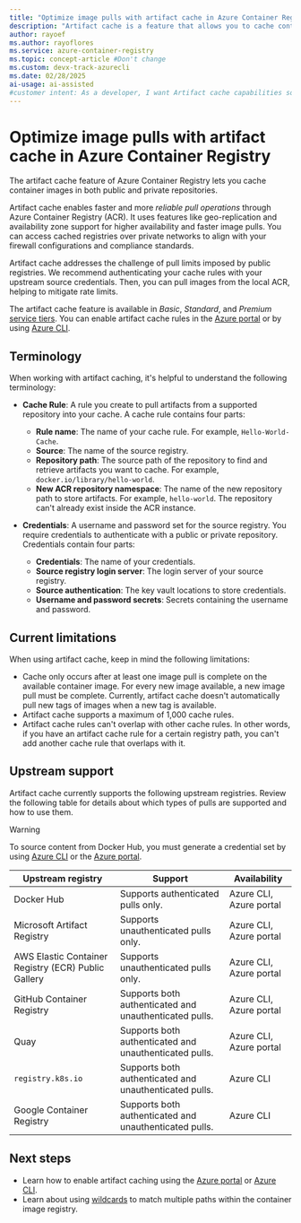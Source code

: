 ```yaml
---
title: "Optimize image pulls with artifact cache in Azure Container Registry"
description: "Artifact cache is a feature that allows you to cache container images in Azure Container Registry, improving performance and efficiency."
author: rayoef
ms.author: rayoflores
ms.service: azure-container-registry
ms.topic: concept-article #Don't change
ms.custom: devx-track-azurecli
ms.date: 02/28/2025
ai-usage: ai-assisted
#customer intent: As a developer, I want Artifact cache capabilities so that I can efficiently deliver and serve containerized applications to end-users in real-time.
---
```


# Optimize image pulls with artifact cache in Azure Container Registry

The artifact cache feature of Azure Container Registry lets you cache container images in both public and private repositories.

Artifact cache enables faster and more *reliable pull operations* through Azure Container Registry (ACR). It uses features like geo-replication and availability zone support for higher availability and faster image pulls. You can access cached registries over private networks to align with your firewall configurations and compliance standards.

Artifact cache addresses the challenge of pull limits imposed by public registries. We recommend authenticating your cache rules with your upstream source credentials. Then, you can pull images from the local ACR, helping to mitigate rate limits.

The artifact cache feature is available in *Basic*, *Standard*, and *Premium* [service tiers](container-registry-skus.md). You can enable artifact cache rules in the [Azure portal](artifact-cache-portal.md) or by using [Azure CLI](artifact-cache-cli.md).

## Terminology

When working with artifact caching, it's helpful to understand the following terminology:

- **Cache Rule**: A rule you create to pull artifacts from a supported repository into your cache. A cache rule contains four parts:

  - **Rule name**: The name of your cache rule. For example, `Hello-World-Cache`.
  - **Source**: The name of the source registry.
  - **Repository path**: The source path of the repository to find and retrieve artifacts you want to cache. For example, `docker.io/library/hello-world`.
  - **New ACR repository namespace**: The name of the new repository path to store artifacts. For example, `hello-world`. The repository can't already exist inside the ACR instance.

- **Credentials**: A username and password set for the source registry. You require credentials to authenticate with a public or private repository. Credentials contain four parts:

  - **Credentials**: The name of your credentials.
  - **Source registry login server**: The login server of your source registry.
  - **Source authentication**: The key vault locations to store credentials.
  - **Username and password secrets**: Secrets containing the username and password.

## Current limitations

When using artifact cache, keep in mind the following limitations:

- Cache only occurs after at least one image pull is complete on the available container image. For every new image available, a new image pull must be complete. Currently, artifact cache doesn't automatically pull new tags of images when a new tag is available.
- Artifact cache supports a maximum of 1,000 cache rules.
- Artifact cache rules can't overlap with other cache rules. In other words, if you have an artifact cache rule for a certain registry path, you can't add another cache rule that overlaps with it.

## Upstream support

Artifact cache currently supports the following upstream registries. Review the following table for details about which types of pulls are supported and how to use them.

>[!WARNING]
> To source content from Docker Hub, you must generate a credential set by using [Azure CLI](artifact-cache-cli.md#create-the-credentials) or the [Azure portal](artifact-cache-portal.md#create-new-credentials).

| Upstream registry                          | Support                                                  | Availability             |
|----------------------------------------------|----------------------------------------------------------|--------------------------|
| Docker Hub                                   | Supports authenticated pulls only.                       | Azure CLI, Azure portal  |
| Microsoft Artifact Registry                  | Supports unauthenticated pulls only.                     | Azure CLI, Azure portal  |
| AWS Elastic Container Registry (ECR) Public Gallery | Supports unauthenticated pulls only.              | Azure CLI, Azure portal  |
| GitHub Container Registry                    | Supports both authenticated and unauthenticated pulls.   | Azure CLI, Azure portal  |
| Quay                                         | Supports both authenticated and unauthenticated pulls.   | Azure CLI, Azure portal  |
| `registry.k8s.io`                              | Supports both authenticated and unauthenticated pulls.   | Azure CLI                |
| Google Container Registry                    | Supports both authenticated and unauthenticated pulls.   | Azure CLI                |

## Next steps

- Learn how to enable artifact caching using the [Azure portal](artifact-cache-portal.md) or [Azure CLI](artifact-cache-cli.md).
- Learn about using [wildcards](wildcards-artifact-cache.md) to match multiple paths within the container image registry.
